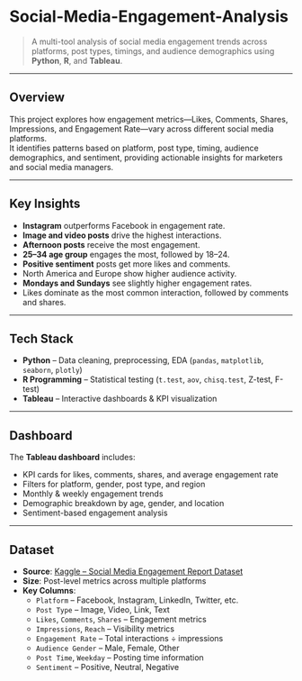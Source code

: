 # **Social-Media-Engagement-Analysis**

> A multi-tool analysis of social media engagement trends across platforms, post types, timings, and audience demographics using **Python**, **R**, and **Tableau**.

---

## **Overview**
This project explores how engagement metrics—Likes, Comments, Shares, Impressions, and Engagement Rate—vary across different social media platforms.  
It identifies patterns based on platform, post type, timing, audience demographics, and sentiment, providing actionable insights for marketers and social media managers.

---

## **Key Insights**
-  **Instagram** outperforms Facebook in engagement rate.  
-  **Image and video posts** drive the highest interactions.  
-  **Afternoon posts** receive the most engagement.  
-  **25–34 age group** engages the most, followed by 18–24.  
-  **Positive sentiment** posts get more likes and comments.  
-  North America and Europe show higher audience activity.  
-  **Mondays and Sundays** see slightly higher engagement rates.  
-  Likes dominate as the most common interaction, followed by comments and shares.  

---

## **Tech Stack**
- **Python** – Data cleaning, preprocessing, EDA (`pandas`, `matplotlib`, `seaborn`, `plotly`)  
- **R Programming** – Statistical testing (`t.test`, `aov`, `chisq.test`, Z-test, F-test)  
- **Tableau** – Interactive dashboards & KPI visualization  

---

## **Dashboard**
The **Tableau dashboard** includes:
- KPI cards for likes, comments, shares, and average engagement rate  
- Filters for platform, gender, post type, and region  
- Monthly & weekly engagement trends  
- Demographic breakdown by age, gender, and location  
- Sentiment-based engagement analysis  

---

## **Dataset**
- **Source**: [Kaggle – Social Media Engagement Report Dataset](https://www.kaggle.com/datasets/username/social-media-engagement-report)  
- **Size**: Post-level metrics across multiple platforms  
- **Key Columns**:
  - `Platform` – Facebook, Instagram, LinkedIn, Twitter, etc.  
  - `Post Type` – Image, Video, Link, Text  
  - `Likes`, `Comments`, `Shares` – Engagement metrics  
  - `Impressions`, `Reach` – Visibility metrics  
  - `Engagement Rate` – Total interactions ÷ impressions  
  - `Audience Gender` – Male, Female, Other  
  - `Post Time`, `Weekday` – Posting time information  
  - `Sentiment` – Positive, Neutral, Negative  

